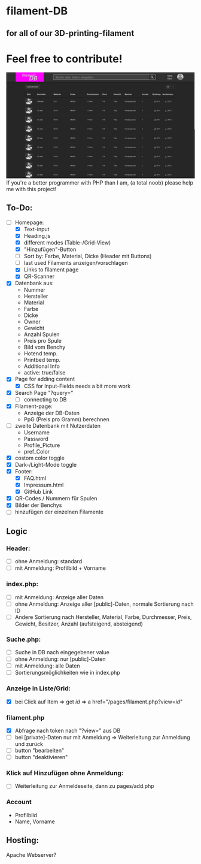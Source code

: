 # filament-DB
## for all of our 3D-printing-filament
# Feel free to contribute!
<img src="/assets/img/overview.png" alt="">
If you're a better programmer with PHP than I am, (a total noob) please help me with this project!

## To-Do:
- [ ] Homepage:
    - [x] Text-input
    - [x] Heading.js
    - [x] different modes (Table-/Grid-View)
    - [x] "Hinzufügen"-Button
    - [ ] Sort by: Farbe, Material, Dicke (Header mit Buttons)
    - [ ] last used Filaments anzeigen/vorschlagen
    - [x] Links to filament page
    - [x] QR-Scanner
- [x] Datenbank aus:
    - Nummer
    - Hersteller
    - Material
    - Farbe
    - Dicke
    - Owner
    - Gewicht
    - Anzahl Spulen
    - Preis pro Spule
    - Bild vom Benchy
    - Hotend temp.
    - Printbed temp.
    - Additional Info
    - active: true/false
- [x] Page for adding content
    - [x] CSS for Input-Fields needs a bit more work
- [x] Search Page "?query="
   - [ ] connecting to DB
- [x] Filament-page:
    - Anzeige der DB-Daten
    - PpG (Preis pro Gramm) berechnen
- [ ] zweite Datenbank mit Nutzerdaten
    - Username
    - Password
    - Profile_Picture
    - pref_Color
- [x] costom color toggle
- [x] Dark-/Light-Mode toggle
- [x] Footer:
    - [x] FAQ.html
    - [x] Impressum.html
    - [x] GitHub Link
- [x] QR-Codes / Nummern für Spulen
- [x] Bilder der Benchys
- [ ] hinzufügen der einzelnen Filamente

## Logic
### Header:
- [ ] ohne Anmeldung: standard
- [ ] mit Anmeldung: Profilbild + Vorname

### index.php:
- [ ] mit Anmeldung: Anzeige aller Daten
- [ ] ohne Anmeldung: Anzeige aller [public]-Daten, normale Sortierung nach ID
- [ ] Andere Sortierung nach Hersteller, Material, Farbe, Durchmesser, Preis, Gewicht, Besitzer, Anzahl (aufsteigend, absteigend)

### Suche.php:
- [ ] Suche in DB nach eingegebener value
- [ ] ohne Anmeldung: nur [public]-Daten
- [ ] mit Anmeldung: alle Daten
- [ ] Sortierungsmöglichkeiten wie in index.php

### Anzeige in Liste/Grid:
- [x] bei Click auf Item => get _id_ => a href="/pages/filament.php?view=_id_"

### filament.php
- [x] Abfrage nach token nach "?view=" aus DB
- [ ] bei [private]-Daten nur mit Anmeldung => Weiterleitung zur Anmeldung und zurück
- [ ] button "bearbeiten"
- [ ] button "deaktivieren"

### Klick auf Hinzufügen ohne Anmeldung:
- [ ] Weiterleitung zur Anmeldeseite, dann zu pages/add.php

### Account
- Profilbild
- Name, Vorname

## Hosting:
Apache Webserver?
